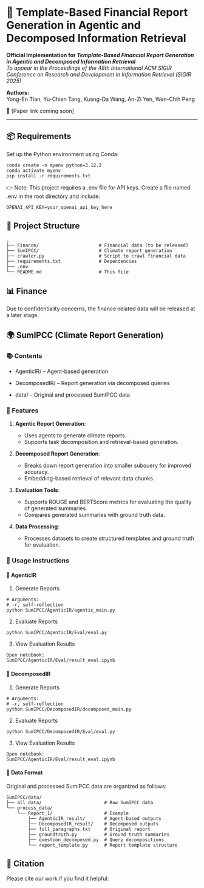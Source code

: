 # 📄 Template-Based Financial Report Generation in Agentic and Decomposed Information Retrieval

**Official Implementation for _Template-Based Financial Report Generation in Agentic and Decomposed Information Retrieval_**  
_To appear in the Proceedings of the 48th International ACM SIGIR Conference on Research and Development in Information Retrieval (SIGIR 2025)_

**Authors:**  
Yong-En Tian, Yu-Chien Tang, Kuang-Da Wang, An-Zi Yen, Wen-Chih Peng

📎 [Paper link coming soon]

---


## 📦 Requirements
Set up the Python environment using Conda:
```
conda create -n myenv python=3.12.2
conda activate myenv
pip install -r requirements.txt
```
👉 Note: This project requires a .env file for API keys.
Create a file named .env in the root directory and include:
```
OPENAI_API_KEY=your_openai_api_key_here
```

## 📁 Project Structure
```
.
├── Finance/                      # Financial data (to be released)
├── SumIPCC/                      # Climate report generation
├── crawler.py                    # Script to crawl financial data
├── requirements.txt              # Dependencies
├── .env
└── README.md                     # This file         
```

## 📊 Finance
Due to confidentiality concerns, the finance-related data will be released at a later stage.

## 🌍 SumIPCC (Climate Report Generation)
### 📚 Contents
- AgenticIR/ – Agent-based generation

- DecomposedIR/ – Report generation via decomposed queries

- data/ – Original and processed SumIPCC data

### 🔧 Features
1. **Agentic Report Generation**:
   - Uses agents to generate climate reports.
   - Supports task decomposition and retrieval-based generation.

2. **Decomposed Report Generation**:
   - Breaks down report generation into smaller subquery for improved accuracy.
   - Embedding-based retrieval of relevant data chunks.

3. **Evaluation Tools**:
   - Supports ROUGE and BERTScore metrics for evaluating the quality of generated summaries.
   - Compares generated summaries with ground truth data.

4. **Data Processing**:
   - Processes datasets to create structured templates and ground truth for evaluation.

### 🚀 Usage Instructions
#### 🧠 AgenticIR
1. Generate Reports
```
# Arguments:
# -r, self-reflection
python SumIPCC/AgenticIR/agentic_main.py
```
2. Evaluate Reports
```
python SumIPCC/AgenticIR/Eval/eval.py
```
3. View Evaluation Results
```
Open notebook:
SumIPCC/AgenticIR/Eval/result_eval.ipynb
```

#### 🧩 DecomposedIR
1. Generate Reports
```
# Arguments:
# -r, self-reflection
python SumIPCC/DecomposedIR/decomposed_main.py
```
2. Evaluate Reports
```
python SumIPCC/DecomposedIR/Eval/eval.py
```
3. View Evaluation Results
```
Open notebook:
SumIPCC/AgenticIR/Eval/result_eval.ipynb
```

#### 📂 Data Format
Original and processed SumIPCC data are organized as follows:
```
SumIPCC/data/
├── all_data/                       # Raw SumIPCC data
└── process_data/
    └── Report_1/                   # Example
        ├── AgenticIR_result/       # Agent-based outputs
        ├── DecomposedIR_result/    # Decomposed outputs
        ├── full_paragraphs.txt     # Original report
        ├── groundtruth.py          # Ground truth summaries
        ├── question_decomposed.py  # Query decompositions
        └── report_template.py      # Report template structure

```


## 📄 Citation
Please cite our work if you find it helpful:
<!-- ```
@inproceedings{,
  title     = {Template-Based Financial Report Generation in Agentic and Decomposed Information Retrieval},
  author    = {Yong-En Tian and Yu-Chien Tang and Kuang-Da Wang and An-Zi Yenand Wen-Chih Peng},
  booktitle = {Proceedings of the 48th International ACM SIGIR Conference on Research and Development in Information Retrieval},
  year      = {2025}
}

``` -->